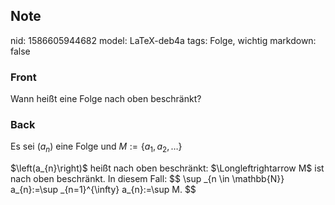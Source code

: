 ## Note
nid: 1586605944682
model: LaTeX-deb4a
tags: Folge, wichtig
markdown: false

### Front
Wann heißt eine Folge nach oben beschränkt?

### Back
Es sei $\left(a_{n}\right)$ eine Folge und $M:=\left\{a_{1}, a_{2}, \ldots\right\}$<div>
</div><div>$\left(a_{n}\right)$ heißt nach oben beschränkt: $\Longleftrightarrow M$ ist nach oben beschränkt.
In diesem Fall:
$$
\sup _{n \in \mathbb{N}} a_{n}:=\sup _{n=1}^{\infty} a_{n}:=\sup M.
$$
</div>
